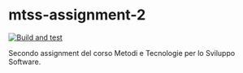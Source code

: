 # mtss-assignment-2
[![Build and test](https://github.com/marcovolpato00/mtss-assignment-2/actions/workflows/build.yml/badge.svg)](https://github.com/marcovolpato00/mtss-assignment-2/actions/workflows/build.yml)

Secondo assignment del corso Metodi e Tecnologie per lo Sviluppo Software.
